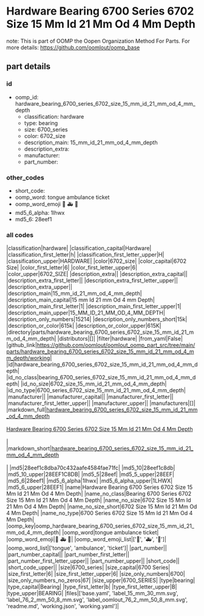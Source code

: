 # Hardware Bearing 6700 Series 6702 Size 15 Mm Id 21 Mm Od 4 Mm Depth  

note: This is part of OOMP the Oopen Organization Method For Parts. For more details: https://github.com/oomlout/oomp_base

##  part details





### id
* oomp_id: hardware_bearing_6700_series_6702_size_15_mm_id_21_mm_od_4_mm_depth
  * classification: hardware
  * type: bearing
  * size: 6700_series
  * color: 6702_size
  * description_main: 15_mm_id_21_mm_od_4_mm_depth
  * description_extra: 
  * manufacturer: 
  * part_number: 

### other_codes
* short_code: 
* oomp_word: tongue ambulance ticket
* oomp_word_emoji :tongue: :ambulance: :ticket:
* md5_6_alpha: 1lhwx
* md5_6: 28eef1

### all codes 
|classification|hardware|
|classification_capital|Hardware|
|classification_first_letter|h|
|classification_first_letter_upper|H|
|classification_upper|HARDWARE|
|color|6702_size|
|color_capital|6702 Size|
|color_first_letter|6|
|color_first_letter_upper|6|
|color_upper|6702_SIZE|
|description_extra||
|description_extra_capital||
|description_extra_first_letter||
|description_extra_first_letter_upper||
|description_extra_upper||
|description_main|15_mm_id_21_mm_od_4_mm_depth|
|description_main_capital|15 mm Id 21 mm Od 4 mm Depth|
|description_main_first_letter|1|
|description_main_first_letter_upper|1|
|description_main_upper|15_MM_ID_21_MM_OD_4_MM_DEPTH|
|description_only_numbers|15214|
|description_only_numbers_short|15k|
|description_or_color|615k|
|description_or_color_upper|615K|
|directory|parts/hardware_bearing_6700_series_6702_size_15_mm_id_21_mm_od_4_mm_depth|
|distributors|[]|
|filter|hardware|
|from_yaml|False|
|github_link|https://github.com/oomlout/oomlout_oomp_part_src/tree/main/parts/hardware_bearing_6700_series_6702_size_15_mm_id_21_mm_od_4_mm_depth/working|
|id|hardware_bearing_6700_series_6702_size_15_mm_id_21_mm_od_4_mm_depth|
|id_no_class|bearing_6700_series_6702_size_15_mm_id_21_mm_od_4_mm_depth|
|id_no_size|6702_size_15_mm_id_21_mm_od_4_mm_depth|
|id_no_type|6700_series_6702_size_15_mm_id_21_mm_od_4_mm_depth|
|manufacturer||
|manufacturer_capital||
|manufacturer_first_letter||
|manufacturer_first_letter_upper||
|manufacturer_upper||
|manufacturers|[]|
|markdown_full|[hardware_bearing_6700_series_6702_size_15_mm_id_21_mm_od_4_mm_depth](https://github.com/oomlout/oomlout_oomp_part_src/tree/main/parts/hardware_bearing_6700_series_6702_size_15_mm_id_21_mm_od_4_mm_depth/working)<br>[](https://github.com/oomlout/oomlout_oomp_part_src/tree/main/parts/hardware_bearing_6700_series_6702_size_15_mm_id_21_mm_od_4_mm_depth/working)<br>[Hardware Bearing 6700 Series 6702 Size 15 Mm Id 21 Mm Od 4 Mm Depth](https://github.com/oomlout/oomlout_oomp_part_src/tree/main/parts/hardware_bearing_6700_series_6702_size_15_mm_id_21_mm_od_4_mm_depth/working)<br><br>|
|markdown_short|[hardware_bearing_6700_series_6702_size_15_mm_id_21_mm_od_4_mm_depth](https://github.com/oomlout/oomlout_oomp_part_src/tree/main/parts/hardware_bearing_6700_series_6702_size_15_mm_id_21_mm_od_4_mm_depth/working)<br><br>|
|md5|28eef1c8dba70c432aafe4584fae71fc|
|md5_10|28eef1c8db|
|md5_10_upper|28EEF1C8DB|
|md5_5|28eef|
|md5_5_upper|28EEF|
|md5_6|28eef1|
|md5_6_alpha|1lhwx|
|md5_6_alpha_upper|1LHWX|
|md5_6_upper|28EEF1|
|name|Hardware Bearing 6700 Series 6702 Size 15 Mm Id 21 Mm Od 4 Mm Depth|
|name_no_class|Bearing 6700 Series 6702 Size 15 Mm Id 21 Mm Od 4 Mm Depth|
|name_no_size|6702 Size 15 Mm Id 21 Mm Od 4 Mm Depth|
|name_no_size_short|6702 Size 15 Mm Id 21 Mm Od 4 Mm Depth|
|name_no_type|6700 Series 6702 Size 15 Mm Id 21 Mm Od 4 Mm Depth|
|oomp_key|oomp_hardware_bearing_6700_series_6702_size_15_mm_id_21_mm_od_4_mm_depth|
|oomp_word|tongue ambulance ticket|
|oomp_word_emoji|:tongue: :ambulance: :ticket:|
|oomp_word_emoji_list|[':tongue:', ':ambulance:', ':ticket:']|
|oomp_word_list|['tongue', 'ambulance', 'ticket']|
|part_number||
|part_number_capital||
|part_number_first_letter||
|part_number_first_letter_upper||
|part_number_upper||
|short_code||
|short_code_upper||
|size|6700_series|
|size_capital|6700 Series|
|size_first_letter|6|
|size_first_letter_upper|6|
|size_only_numbers|6700|
|size_only_numbers_no_zeros|67|
|size_upper|6700_SERIES|
|type|bearing|
|type_capital|Bearing|
|type_first_letter|b|
|type_first_letter_upper|B|
|type_upper|BEARING|
|files|['base.yaml', 'label_15_mm_30_mm.svg', 'label_76_2_mm_50_8_mm.svg', 'label_oomlout_76_2_mm_50_8_mm.svg', 'readme.md', 'working.json', 'working.yaml']|
